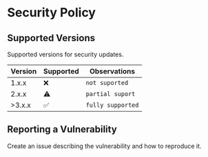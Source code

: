 # Security Policy

## Supported Versions

Supported versions for security updates.

| Version | Supported | Observations      |
| ------- | --------- | ----------------- |
| 1.x.x   | ❌        | `not suported`    |
| 2.x.x   | ⚠️        | `partial suport`  |
| >3.x.x  | ✅        | `fully supported` |

## Reporting a Vulnerability

Create an issue describing the vulnerability and how to reproduce it.
